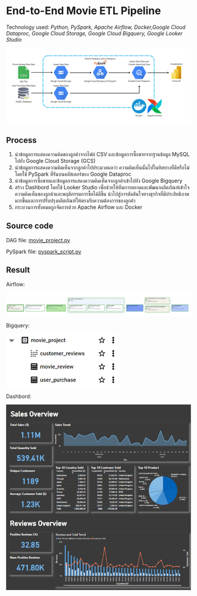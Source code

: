 # End-to-End Movie ETL Pipeline

Technology used: *Python, PySpark, Apache Airflow, Docker,Google Cloud Dataproc, Google Cloud Storage, Google Cloud Bigquery, Google Looker Studio*

![Data Pipeline Diagram](https://github.com/saksit63/movie-project/blob/main/img/movie_workflow.png)

## Process
 1. นำข้อมูลการแสดงความคิดของลูกค้าจากไฟล์ CSV และข้อมูลการซื้อขายจากฐานข้อมูล MySQL ไปยัง Google Cloud Storage (GCS)
 2. นำข้อมูลการแสดงความคิดเห็นจากลูกค้าไปประมวลผลว่า ความคิดเห็นนั้นไปในทิศทางที่ดีหรือไม่ โดยใช้ PySpark ที่รันบนคลัสเตอร์ของ Google Dataproc
 3. นำข้อมูลการซื้อขายและข้อมูลการแสดงความคิดเห็นจากลูกค้าเข้าไปยัง Google Bigquery
 4. สร้าง Dashbord โดยใช้ Looker Studio เพื่อช่วยให้ทีมการตลาดและพัฒนาผลิตภัณฑ์เข้าใจความคิดเห็นของลูกค้าและพฤติกรรมการซื้อได้ดีขึ้น นำไปสู่การตัดสินใจทางธุรกิจที่มีประสิทธิภาพมากขึ้นและการปรับปรุงผลิตภัณฑ์ให้ตรงกับความต้องการของลูกค้า
 5. กระบวนการทั้งหมดถูกจัดการด้วย Apache Airflow และ Docker

## Source code
DAG file: [movie_project.py](https://github.com/saksit63/movie-project/blob/main/dags/movie_project.py)

PySpark file: [pyspark_script.py](https://github.com/saksit63/movie-project/blob/main/include/python/pyspark_script.py)


## Result
Airflow:

![Airlofw](https://github.com/saksit63/movie-project/blob/main/result/airflow_task_run.png)

Bigquery:

![Bigquery](https://github.com/saksit63/movie-project/blob/main/result/bigquery.png)

Dashbord: 

![Dashboard](https://github.com/saksit63/movie-project/blob/main/result/movie_dashboard.png)


